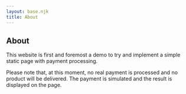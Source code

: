 ```yaml
---
layout: base.njk
title: About
---
```


## About

This website is first and foremost a demo to try and implement a simple static page with payment processing.

Please note that, at this moment, no real payment is processed and no product will be delivered. The payment is simulated and the result is displayed on the page.
